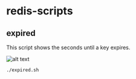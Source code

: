 # redis-scripts

## expired
This script shows the seconds until a key expires.

![alt text](https://github.com/schnittker/redis-scripts/blob/master/screenshots/expired.jpg?raw=true)

```bash
./expired.sh
```
